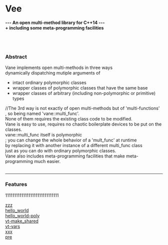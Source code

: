 # Vee




**---  An open multi-method library for C++14 ---  
     + including some meta-programming facilities**  
&nbsp;  
&nbsp;  
&nbsp;  
### Abstract
Vane implements open multi-methods in three ways  
dynamically dispatching mutiple arguments of
- intact ordinary polymorphic classes
- wrapper classes of polymorphic classes that have the same base
- wrapper classes of arbitrary (including non-polymorphic or primitive) types  

//The 3rd way is not exactly of open multi-methods but of 'multi-functions'  
, so being named 'vane::multi\_func'.  
None of them requires the existing class code to be modified.  
Vane is easy to use, requires no chaotic boilerplate devices to be put on the classes.  
vane::multi\_func itself is polymorphic  
; you can change the whole behavior of a 'mult\_func' at runtime  
by replacing it with another instance of a different multi\_func class  
just as you can do with ordinary polymorphic classes.  
Vane also includes meta-programming facilities that make meta-programming much easier.
&nbsp;  
&nbsp;  

****

### Features

111111111111111111111111111111

[zzz](zzz.md)  
[hello_world](hello_world.md)  
[hello_world-poly](hello_world-poly.md)  
[vt-make_shared](vt-make_shared.md)  
[vt-vars](vt-vars.md)  
[xxx](xxx.md)  
[pre](pre.md)  

